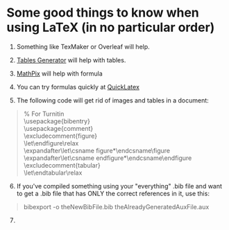 # Some good things to know when using LaTeX (in no particular order)

1. Something like TexMaker or Overleaf will help.
2. [Tables Generator](https://www.tablesgenerator.com) will help with tables.
3. [MathPix](https://mathpix.com) will help with formula
4. You can try formulas quickly at [QuickLatex](https://quicklatex.com)


5. The following code will get rid of images and tables in a document:
> % For Turnitin  
> \usepackage{bibentry}  
> \usepackage{comment}  
> \excludecomment{figure}  
> \let\endfigure\relax  
> \expandafter\let\csname figure*\endcsname\figure  
> \expandafter\let\csname endfigure*\endcsname\endfigure  
> \excludecomment{tabular}  
> \let\endtabular\relax  


6. If you've compiled something using your "everything" .bib file and want to get a .bib file that has ONLY the correct references in it, use this:
> bibexport -o theNewBibFile.bib theAlreadyGeneratedAuxFile.aux

7.
